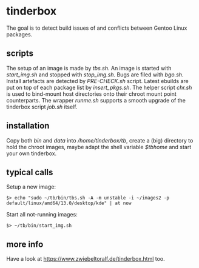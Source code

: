 # tinderbox
The goal is to detect build issues of and conflicts between Gentoo Linux packages.

## scripts
The setup of an image is made by *tbs.sh*. An image is started with *start_img.sh* and stopped with *stop_img.sh*. Bugs are filed with *bgo.sh*. Install artefacts are detected by *PRE-CHECK.sh* script. Latest ebuilds are put on top of each package list by *insert_pkgs.sh*.
The helper script *chr.sh* is used to bind-mount host directories onto their chroot mount point counterparts. The wrapper *runme.sh* supports a smooth upgrade of the tinderbox script *job.sh* itself.

## installation
Copy both *bin* and *data* into */home/tinderbox/tb*, create a (big) directory to hold the chroot images, maybe adapt the shell variable *$tbhome* and start your own tinderbox.

## typical calls
Setup a new image:

    $> echo "sudo ~/tb/bin/tbs.sh -A -m unstable -i ~/images2 -p default/linux/amd64/13.0/desktop/kde" | at now

Start all not-running images:

    $> ~/tb/bin/start_img.sh


## more info
Have a look at https://www.zwiebeltoralf.de/tinderbox.html too.

